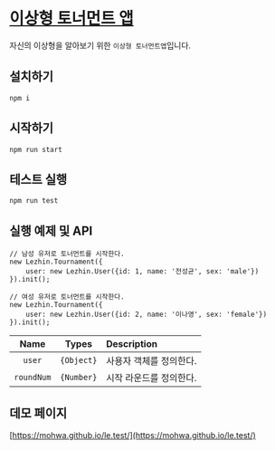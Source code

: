 # [이상형 토너먼트 앱](https://github.com/mohwa/le.test)

자신의 이상형을 알아보기 위한 `이상형 토너먼트앱`입니다.

## 설치하기

```
npm i
```

## 시작하기

```
npm run start
```

## 테스트 실행

```
npm run test
```

## 실행 예제 및 API

```
// 남성 유저로 토너먼트를 시작한다.
new Lezhin.Tournament({
	user: new Lezhin.User({id: 1, name: '전성균', sex: 'male'})
}).init();

// 여성 유저로 토너먼트를 시작한다.
new Lezhin.Tournament({
	user: new Lezhin.User({id: 2, name: '이나영', sex: 'female'})
}).init();
```

|Name|Types|Description|
|:--:|:-----:|:----------|
|`user`|`{Object}`|사용자 객체를 정의한다.|
|`roundNum`|`{Number}`|시작 라운드를 정의한다.|

## 데모 페이지
[https://mohwa.github.io/le.test/](https://mohwa.github.io/le.test/)


